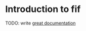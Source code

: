 # Introduction to fif

TODO: write [great documentation](http://jacobian.org/writing/what-to-write/)
